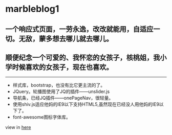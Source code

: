 # marbleblog1
## 一个响应式页面，一劳永逸，改改就能用，自适应一切。无敌，蒙多想去哪儿就去哪儿。
## 顺便纪念一个可爱的、我怀恋的女孩子，核桃姐，我小学时候喜欢的女孩子，现在也喜欢。
*********************
* 样式库，bootstrap，也没有比它更主流的了。
* JQuery。轮播图使用了JQ的插件——unslider.js
* 导航条，已经JQ插件——onePageNav，很轻量。
* 使用shiv.js适应他妈的IE9以下支持HTML5,虽然现在已经没人用他妈的IE9以下了。
* font-awesome图标字体库。

view in [here](https://kidddfu.github.io/marbleblog1/)
